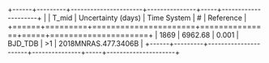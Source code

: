+------+---------+----------------------+---------------+-----+---------------------+
|      |   T_mid |   Uncertainty (days) | Time System   | #   | Reference           |
+======+=========+======================+===============+=====+=====================+
| 1869 | 6962.68 |                0.001 | BJD_TDB       | >1  | 2018MNRAS.477.3406B |
+------+---------+----------------------+---------------+-----+---------------------+